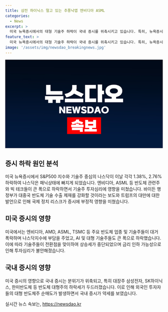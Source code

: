 ```yaml
---
title: 삼전 하이닉스 떨고 있는 추풍낙엽 엔비디아 ASML
categories:
  - News
excerpt: >
  미국 뉴욕증시에서의 대형 기술주 하락이 국내 증시를 위축시키고 있습니다. 특히, 뉴욕증시에서 엔비디아 및 기타 대형 기술주의 하락과 트럼프 전 대통령의 대만 TSMC 등에 관한 발언이 국내 반도체주에 대한 투자심리를 위축시켰습니다. 이로 인해 국내 대형주인 삼성전자, SK하이닉스, 한미반도체 등도 강한 하락을 기록했으며, 외국인 투자자들의 순매도가 이어졌습니다. 뉴욕증시에서의 반도체 관련주 하락은 미국 정부의 규제 움직임과 관련이 있으며, 이는 국내 증시에도 부정적인 영향을 미치고 있습니다.
feature_text: >
  미국 뉴욕증시에서의 대형 기술주 하락이 국내 증시를 위축시키고 있습니다. 특히, 뉴욕증시에서 엔비디아 및 기타 대형 기술주의 하락과 트럼프 전 대통령의 대만 TSMC 등에 관한 발언이 국내 반도체주에 대한 투자심리를 위축시켰습니다. 이로 인해 국내 대형주인 삼성전자, SK하이닉스, 한미반도체 등도 강한 하락을 기록했으며, 외국인 투자자들의 순매도가 이어졌습니다. 뉴욕증시에서의 반도체 관련주 하락은 미국 정부의 규제 움직임과 관련이 있으며, 이는 국내 증시에도 부정적인 영향을 미치고 있습니다.
image: '/assets/img/newsdao_breakingnews.jpg'
---
```


<p><img src="/assets/img/newsdao_breakingnews.jpg" alt="cryptoinkorea 속보" /></p>

<h2 data-ke-size="size26">증시 하락 원인 분석</h2>

<p data-ke-size="size16">미국 뉴욕증시에서 S&P500 지수와 기술주 중심의 나스닥이 이날 각각 1.38%, 2.76% 하락하여 나스닥은 패닉상태에 빠지게 되었습니다. 엔비디아, ASML 등 반도체 관련주와 빅 테크들이 큰 폭으로 하락하면서 기술주 투자심리에 영향을 미쳤습니다. 바이든 행정부가 대중국 반도체 기술 수출 제재를 강화할 것이라는 보도와 트럼프의 대만에 대한 발언으로 인해 국제 정치 리스크가 증시에 부정적 영향을 미쳤습니다.</p>

<h2 data-ke-size="size26">미국 증시의 영향</h2>

<p data-ke-size="size16">미국에서는 엔비디아, AMD, ASML, TSMC 등 주요 반도체 업종 및 기술주들이 대거 폭락하며 나스닥지수에 부담을 주었고, AI 및 대형 기술주들도 큰 폭으로 하락했습니다. 이에 따라 기술주들이 전환점을 맞이하여 상승세가 중단되었으며 금리 인하 가능성으로 인해 투자심리가 불안해졌습니다.</p>

<h2 data-ke-size="size26">국내 증시의 영향</h2>

<p data-ke-size="size16">미국 증시의 영향으로 국내 증시는 분위기가 위축되고, 특히 대장주 삼성전자, SK하이닉스, 한미반도체 등 반도체 대형주의 하락세가 두드러졌습니다. 이로 인해 외국인 투자자들의 대형 반도체주 순매도가 발생하면서 국내 증시가 약세를 보였습니다.</p>
실시간 뉴스 속보는, <a href="https://newsdao.kr" rel="dofollow">https://newsdao.kr</a>


